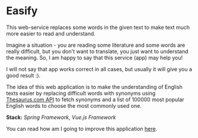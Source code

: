 # Easify
This web-service replaces some words in the given text to make text much more easier to read and understand.

Imagine a situation - you are reading some literature and some words are really difficult, but you don't want to translate, you just want to understand the meaning. So, I am happy to say that this service (app) may help you!

I will not say that app works correct in all cases, but usually it will give you a good result :).

The idea of this web application is to make the understanding of English texts easier by replacing difficult words with synonyms using [Thesaurus.com API](http://thesaurus.altervista.org/thesaurus/v1) to fetch synonyms and a list of 100000 most popular English words to choose the most commonly used one.

**Stack:** _Spring Framework_, _Vue.js Framework_

You can read how am I going to improve this application [here](/projects/1).
